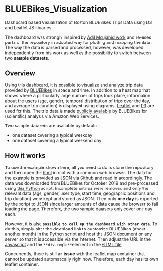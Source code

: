 # BLUEBikes_Visualization
Dashboard based Visualization of Boston BLUEBikes Trips Data using D3 and Leaflet JS libraries

The dashboard was strongly inspired by [Adil Moujahid work](https://github.com/adilmoujahid/kaggle-talkingdata-visualization) and re-uses parts of the repository in adopted way for plotting and mapping the data. The way the data is parsed and processed, however, was developed independently from his work as well as the possibility to switch between two **sample datasets**.

## Overview
Using this dashboard, it is possible to visualize and analyze trip data provided by [BLUEBikes](https://www.bluebikes.com/) in space and time. In addition to a heat map that shows where a particularly large number of trips took place, information about the users (age, gender, temporal distribution of trips over the day, and average trip duration) is displayed using diagrams. [Leaflet](https://leafletjs.com/) and [D3](https://d3js.org/) are used for this. The trip data is made [publicly available](https://www.bluebikes.com/system-data) by BLUEBikes for (scientific) analysis via Amazon Web Services.

Two sample datasets are available by default:

- one dataset covering a typical weekday
- one dataset covering a typical weekend day

## How it works
To use the example shown here, all you need to do is clone the repository and then open the [html](https://github.com/lukasValentin/BLUEBikes_Visualization/blob/master/BLUEBikesDashboard.html) in root with a common web browser. The data for the example is provided as JSON via [Github](https://raw.githubusercontent.com/lukasValentin/BLUEBikes_Visualization/master/sampleData/BLUEBikes.json) and read in accordingly. The data was downloaded from BLUEBikes for October 2019 and pre-processed using [this Python](https://github.com/lukasValentin/BLUEBikes_Visualization/blob/master/sampleData/prepare_bluebikes_tripsdata.py) script. Incomplete entries were removed and only the relevant data (age, gender, user type, start time, geographic positions and trip duration) were kept and stored as JSON. Then only **one day** is exported by the script to JSON since larger amounts of data cause the browser to fail loading the page. Therefore, the two sample datasets only cover one day each.

However, it is also **`possible to call up the dashboard with other data`**. To do this, simply alter the download link to customize BLUEBikes (about another month) in the [Python script](https://github.com/lukasValentin/BLUEBikes_Visualization/blob/master/sampleData/prepare_bluebikes_tripsdata.py) and host the JSON document on any server so that it is accessible via the Internet. Then adjust the URL in the [Javascript](https://github.com/lukasValentin/BLUEBikes_Visualization/blob/master/static/js/graphs.js) and the `**div-togle**`element in the [HTML file](https://github.com/lukasValentin/BLUEBikes_Visualization/blob/master/BLUEBikesDashboard.html).

Concurrently, there is still an **issue** with the leaflet map container that cannot be updated automatically right now. Therefore, each day has its own leaflet container.

